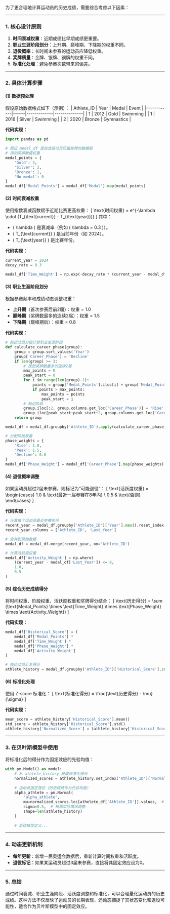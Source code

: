 为了更合理地计算运动员的历史成绩，需要综合考虑以下因素：

---

### **1. 核心设计原则**
1. **时间衰减权重**：近期成绩比早期成绩更重要。
2. **职业生涯阶段划分**：上升期、巅峰期、下降期的权重不同。
3. **退役概率**：长时间未参赛的运动员应降低权重。
4. **奖牌质量**：金牌、银牌、铜牌的权重不同。
5. **标准化处理**：避免参赛次数带来的偏差。

---

### **2. 具体计算步骤**

#### **(1) 数据预处理**
假设原始数据格式如下（示例）：
| Athlete_ID | Year | Medal       | Event        |
|------------|------|-------------|--------------|
| 1          | 2012 | Gold        | Swimming     |
| 1          | 2016 | Silver      | Swimming     |
| 2          | 2020 | Bronze      | Gymnastics   |

**代码实现：**
```python
import pandas as pd

# 假设 medal_df 是包含运动员历届奖牌的数据框
# 添加奖牌数值权重
medal_points = {
    'Gold': 3,
    'Silver': 2,
    'Bronze': 1,
    'No medal': 0
}
medal_df['Medal_Points'] = medal_df['Medal'].map(medal_points)
```

#### **(2) 时间衰减权重**
使用指数衰减函数赋予近期比赛更高权重：
\[
\text{时间权重} = e^{-\lambda \cdot (T_{\text{current}} - T_{\text{year}})}
\]
其中：
- \( \lambda \) 是衰减率（例如 \( \lambda = 0.3 \)）。
- \( T_{\text{current}} \) 是当前年份（如 2024）。
- \( T_{\text{year}} \) 是比赛年份。

**代码实现：**
```python
current_year = 2024
decay_rate = 0.3

medal_df['Time_Weight'] = np.exp(-decay_rate * (current_year - medal_df['Year']))
```

#### **(3) 职业生涯阶段划分**
根据参赛频率和成绩动态调整权重：
- **上升期**（首次参赛后前2届）：权重 = 1.0
- **巅峰期**（奖牌数最多的连续2届）：权重 = 1.5
- **下降期**（巅峰期后）：权重 = 0.8

**代码实现：**
```python
# 按运动员分组计算职业生涯阶段
def calculate_career_phase(group):
    group = group.sort_values('Year')
    group['Career_Phase'] = 'Decline'
    if len(group) >= 3:
        # 找到奖牌数最多的连续2届
        max_points = 0
        peak_start = 0
        for i in range(len(group)-1):
            points = group['Medal_Points'].iloc[i] + group['Medal_Points'].iloc[i+1]
            if points > max_points:
                max_points = points
                peak_start = i
        # 标记阶段
        group.iloc[:2, group.columns.get_loc('Career_Phase')] = 'Rise'
        group.iloc[peak_start:peak_start+2, group.columns.get_loc('Career_Phase')] = 'Peak'
    return group

medal_df = medal_df.groupby('Athlete_ID').apply(calculate_career_phase)

# 分配阶段权重
phase_weights = {
    'Rise': 1.0,
    'Peak': 1.5,
    'Decline': 0.8
}
medal_df['Phase_Weight'] = medal_df['Career_Phase'].map(phase_weights)
```

#### **(4) 退役概率调整**
如果运动员超过2届未参赛，则标记为“可能退役”：
\[
\text{活跃度权重} = \begin{cases}
1.0 & \text{最近一届参赛在8年内} \\
0.5 & \text{否则}
\end{cases}
\]

**代码实现：**
```python
# 计算每个运动员最近参赛年份
recent_year = medal_df.groupby('Athlete_ID')['Year'].max().reset_index()
recent_year.columns = ['Athlete_ID', 'Last_Year']

# 合并到原始数据
medal_df = medal_df.merge(recent_year, on='Athlete_ID')

# 计算活跃度权重
medal_df['Activity_Weight'] = np.where(
    (current_year - medal_df['Last_Year']) <= 8,
    1.0,
    0.5
)
```

#### **(5) 综合历史成绩得分**
将时间权重、阶段权重、活跃度权重和奖牌得分结合：
\[
\text{历史得分} = \sum (\text{Medal\_Points} \times \text{Time\_Weight} \times \text{Phase\_Weight} \times \text{Activity\_Weight})
\]

**代码实现：**
```python
medal_df['Historical_Score'] = (
    medal_df['Medal_Points'] *
    medal_df['Time_Weight'] *
    medal_df['Phase_Weight'] *
    medal_df['Activity_Weight']
)

# 按运动员汇总得分
athlete_history = medal_df.groupby('Athlete_ID')['Historical_Score'].sum().reset_index()
```

#### **(6) 标准化处理**
使用 Z-score 标准化：
\[
\text{标准化得分} = \frac{\text{历史得分} - \mu}{\sigma}
\]

**代码实现：**
```python
mean_score = athlete_history['Historical_Score'].mean()
std_score = athlete_history['Historical_Score'].std()
athlete_history['Normalized_Score'] = (athlete_history['Historical_Score'] - mean_score) / std_score
```

---

### **3. 在贝叶斯模型中使用**
将标准化后的得分作为固定效应的先验均值：
```python
with pm.Model() as model:
    # 从 athlete_history 获取标准化得分
    normalized_scores = athlete_history.set_index('Athlete_ID')['Normalized_Score']
    
    # 运动员固定效应（历史成绩作为先验均值）
    alpha_athlete = pm.Normal(
        'alpha_athlete',
        mu=normalized_scores.loc[athelete_df['Athlete_ID']].values,  # 对齐当前数据
        sigma=0.5,  # 根据实际情况调整
        shape=len(athlete_history)
    )
    
    # 后续模型定义...
```

---

### **4. 动态更新机制**
- **每年更新**：新增一届奥运会数据后，重新计算时间权重和活跃度。
- **退役标记**：如果某运动员超过3届未参赛，直接将其固定效应设为0。

---

### **5. 总结**
通过时间衰减、职业生涯阶段、活跃度调整和标准化，可以合理量化运动员的历史成绩。这种方法不仅反映了运动员的长期表现，还动态捕捉了其状态变化和退役可能性，适合作为贝叶斯模型中的固定效应。